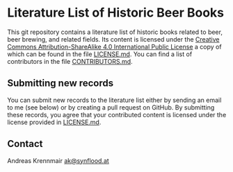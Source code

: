 # Literature List of Historic Beer Books

This git repository contains a literature list of historic books related to 
beer, beer brewing, and related fields. Its content is licensed under the 
[Creative Commons Attribution-ShareAlike 4.0 International Public 
License](https://creativecommons.org/licenses/by-sa/4.0/) a copy of which can 
be found in the file [LICENSE.md](LICENSE.md). You can find a list of 
contributors in the file [CONTRIBUTORS.md](CONTRIBUTORS.md).

## Submitting new records

You can submit new records to the literature list either by sending an email to 
me (see below) or by creating a pull request on GitHub. By submitting these 
records, you agree that your contributed content is licensed under the license 
provided in [LICENSE.md](LICENSE.md).

## Contact

Andreas Krennmair <ak@synflood.at>
